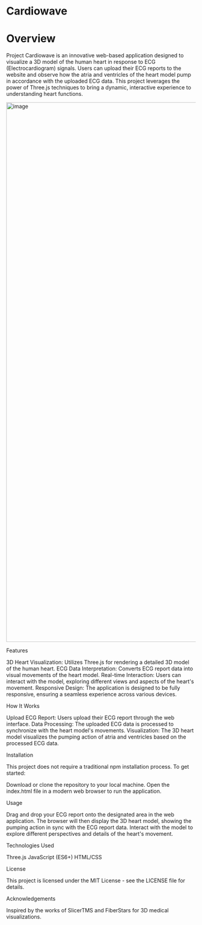 # Cardiowave

# Overview

Project Cardiowave is an innovative web-based application designed to visualize a 3D model of the human heart in response to ECG (Electrocardiogram) signals. Users can upload their ECG reports to the website and observe how the atria and ventricles of the heart model pump in accordance with the uploaded ECG data. This project leverages the power of Three.js techniques to bring a dynamic, interactive experience to understanding heart functions.

<img width="1431" alt="image" src="https://github.com/RohiniDeshmukh/Cardiowave/assets/121260777/75c1a5a7-9223-43bd-832c-a7585b5d810a">


Features

3D Heart Visualization: Utilizes Three.js for rendering a detailed 3D model of the human heart.
ECG Data Interpretation: Converts ECG report data into visual movements of the heart model.
Real-time Interaction: Users can interact with the model, exploring different views and aspects of the heart's movement.
Responsive Design: The application is designed to be fully responsive, ensuring a seamless experience across various devices.


How It Works

Upload ECG Report: Users upload their ECG report through the web interface.
Data Processing: The uploaded ECG data is processed to synchronize with the heart model's movements.
Visualization: The 3D heart model visualizes the pumping action of atria and ventricles based on the processed ECG data.


Installation

This project does not require a traditional npm installation process. To get started:

Download or clone the repository to your local machine.
Open the index.html file in a modern web browser to run the application.


Usage

Drag and drop your ECG report onto the designated area in the web application.
The browser will then display the 3D heart model, showing the pumping action in sync with the ECG report data.
Interact with the model to explore different perspectives and details of the heart's movement.

Technologies Used

Three.js
JavaScript (ES6+)
HTML/CSS


License

This project is licensed under the MIT License - see the LICENSE file for details.

Acknowledgements

Inspired by the works of SlicerTMS and FiberStars for 3D medical visualizations.
